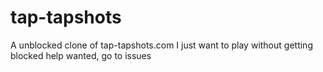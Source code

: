 # tap-tapshots
A unblocked clone of tap-tapshots.com
I just want to play without getting blocked
help wanted, go to issues
